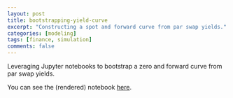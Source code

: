 ```yaml
---
layout: post
title: bootstrapping-yield-curve
excerpt: "Constructing a spot and forward curve from par swap yields."
categories: [modeling]
tags: [finance, simulation]
comments: false
---
```


Leveraging Jupyter notebooks to bootstrap a zero and forward curve from par swap yields.

You can see the (rendered) notebook [here](https://github.com/axiomiety/crashburn/blob/master/jupyter/bootstrapping_yield_curve.ipynb).
